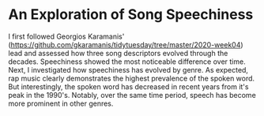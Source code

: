 # An Exploration of Song Speechiness

I first followed Georgios Karamanis' (https://github.com/gkaramanis/tidytuesday/tree/master/2020-week04) lead and assessed how three 
song descriptors evolved through the decades. Speechiness showed the most noticeable difference over time. Next, I investigated how speechiness 
has evolved by genre. As expected, rap music clearly demonstrates the highest prevalence of the spoken word. But interestingly, the
spoken word has decreased in recent years from it's peak in the 1990's. Notably, over the same time period, speech has 
become more prominent in other genres.
